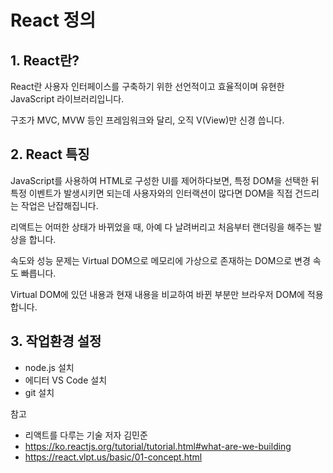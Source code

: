 # React 정의

## 1. React란?

React란 사용자 인터페이스를 구축하기 위한 선언적이고 효율적이며 유현한 JavaScript 라이브러리입니다.

구조가 MVC, MVW 등인 프레임워크와 달리, 오직 V(View)만 신경 씁니다.

## 2. React 특징

JavaScript를 사용하여 HTML로 구성한 UI를 제어하다보면, 특정 DOM을 선택한 뒤 특정 이벤트가 발생시키면 되는데 사용자와의 인터랙션이 많다면 DOM을 직접 건드리는 작업은 난잡해집니다.

리액트는 어떠한 상태가 바뀌었을 때, 아예 다 날려버리고 처음부터 랜더링을 해주는 발상을 합니다.

속도와 성능 문제는 Virtual DOM으로 메모리에 가상으로 존재하는 DOM으로 변경 속도 빠릅니다.

Virtual DOM에 있던 내용과 현재 내용을 비교하여 바뀐 부분만 브라우저 DOM에 적용합니다.

## 3. 작업환경 설정

- node.js 설치
- 에디터 VS Code 설치
- git 설치

참고

- 리액트를 다루는 기술 저자 김민준
- https://ko.reactjs.org/tutorial/tutorial.html#what-are-we-building
- https://react.vlpt.us/basic/01-concept.html
